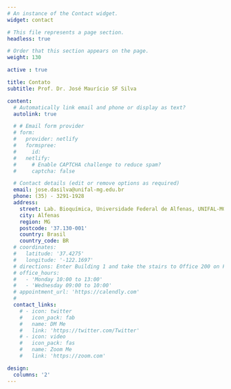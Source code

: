 ```yaml
---
# An instance of the Contact widget.
widget: contact

# This file represents a page section.
headless: true

# Order that this section appears on the page.
weight: 130

active : true

title: Contato
subtitle: Prof. Dr. José Maurício SF Silva 

content:
  # Automatically link email and phone or display as text?
  autolink: true

  # # Email form provider
  # form:
  #   provider: netlify
  #   formspree:
  #     id:
  #   netlify:
  #     # Enable CAPTCHA challenge to reduce spam?
  #     captcha: false

  # Contact details (edit or remove options as required)
  email: jose.dasilva@unifal-mg.edu.br
  phone: (35) - 3291-1928
  address:
    street: Lab. Bioquímica, Universidade Federal de Alfenas, UNIFAL-MG. Departamento de Bioquímica. Prédio E, sala 209 
    city: Alfenas
    region: MG
    postcode: '37.130-001'
    country: Brasil
    country_code: BR
  # coordinates:
  #   latitude: '37.4275'
  #   longitude: '-122.1697'
  # directions: Enter Building 1 and take the stairs to Office 200 on Floor 2
  # office_hours:
  #   - 'Monday 10:00 to 13:00'
  #   - 'Wednesday 09:00 to 10:00'
  # appointment_url: 'https://calendly.com'
  # 
  contact_links:
    # - icon: twitter
    #   icon_pack: fab
    #   name: DM Me
    #   link: 'https://twitter.com/Twitter'
    # - icon: video
    #   icon_pack: fas
    #   name: Zoom Me
    #   link: 'https://zoom.com'

design:
  columns: '2'
---
```


